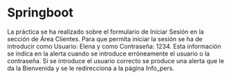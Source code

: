 # Springboot

La práctica se ha realizado sobre el formulario de Iniciar Sesión en la sección de Área Clientes. Para que permita iniciar la sesión se ha de introducir como Usuario: Elena y como Contraseña: 1234. Esta información se indica en la alerta cuando se introduce erróneamente el usuario o la contraseña. Si se introduce el usuario correcto se produce una alerta que le da la Bienvenida y se le redirecciona a la página Info_pers.
